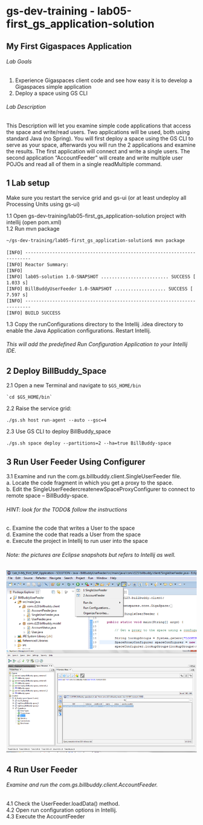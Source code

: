 # gs-dev-training - lab05-first_gs_application-solution

##  My First Gigaspaces Application

###### Lab Goals
1.	Experience Gigaspaces client code and see how easy it is to develop a Gigaspaces simple application
2.	Deploy a space using GS CLI

###### Lab Description

This Description will let you examine simple code applications that access the space and write/read users. 
Two applications will be used, both using standard Java (no Spring).
You will first deploy a space using the GS CLI to serve as your space, 
afterwards you will run the 2 applications and examine the results.
The first application will connect and write a single users. 
The second application “AccountFeeder” will create and write multiple user POJOs
and read all of them in a single readMultiple command.
## 1 Lab setup
Make sure you restart the service grid and gs-ui (or at least undeploy all Processing Units using gs-ui)
               
1.1 Open gs-dev-training/lab05-first_gs_application-solution project with intellij (open pom.xml)<br />
1.2 Run mvn package

    ~/gs-dev-training/lab05-first_gs_application-solution$ mvn package
    
    [INFO] ------------------------------------------------------------------------
    [INFO] Reactor Summary:
    [INFO] 
    [INFO] lab05-solution 1.0-SNAPSHOT ......................... SUCCESS [  1.033 s]
    [INFO] BillBuddyUserFeeder 1.0-SNAPSHOT ................... SUCCESS [  7.597 s]
    [INFO] ------------------------------------------------------------------------
    [INFO] BUILD SUCCESS

1.3 Copy the runConfigurations directory to the Intellij .idea directory to enable the Java Application configurations. Restart Intellij.

###### This will add the predefined Run Configuration Application to your Intellij IDE.

## 2  Deploy BillBuddy_Space

2.1 Open a new Terminal and navigate to `$GS_HOME/bin` <br />

    `cd $GS_HOME/bin`
    
2.2 Raise the service grid:

    ./gs.sh host run-agent --auto --gsc=4
    
2.3 Use GS CLI to deploy BillBuddy_space

    ./gs.sh space deploy --partitions=2 --ha=true BillBuddy-space

## 3	Run User Feeder Using Configurer
3.1 Examine and run the com.gs.billbuddy.client.SingleUserFeeder file. <br /> 
a.	Locate the code fragment in which you get a proxy to the space. <br /> 
b.	Edit the SingleUserFeedercreatenewSpaceProxyConfigurer to connect to remote space – BillBuddy-space. <br /> 
###### HINT: look for the TODO& follow the instructions <br />
c.	Examine the code that writes a User to the space <br />
d.	Examine the code that reads a User from the space <br />
e.	Execute the project in Intellij to run user into the space

###### Note: the pictures are Eclipse snapshots but refers to Intellij as well.

![Screenshot](./Pictures/Picture1.png)
![Screenshot](./Pictures/Picture2.png)

## 4	Run User Feeder
###### Examine and run the com.gs.billbuddy.client.AccountFeeder. <br />
4.1 Check the UserFeeder.loadData() method. <br />
4.2 Open run configuration options in Intellij. <br />
4.3 Execute the AccountFeeder
